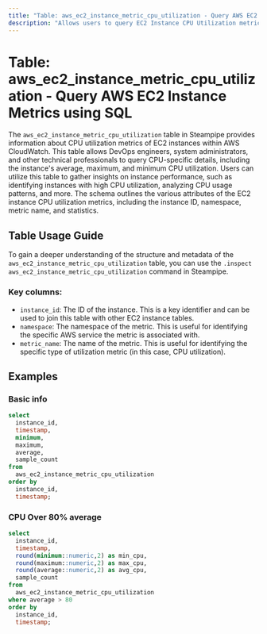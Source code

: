 ```yaml
---
title: "Table: aws_ec2_instance_metric_cpu_utilization - Query AWS EC2 Instance Metrics using SQL"
description: "Allows users to query EC2 Instance CPU Utilization metrics from AWS CloudWatch."
---
```


# Table: aws_ec2_instance_metric_cpu_utilization - Query AWS EC2 Instance Metrics using SQL

The `aws_ec2_instance_metric_cpu_utilization` table in Steampipe provides information about CPU utilization metrics of EC2 instances within AWS CloudWatch. This table allows DevOps engineers, system administrators, and other technical professionals to query CPU-specific details, including the instance's average, maximum, and minimum CPU utilization. Users can utilize this table to gather insights on instance performance, such as identifying instances with high CPU utilization, analyzing CPU usage patterns, and more. The schema outlines the various attributes of the EC2 instance CPU utilization metrics, including the instance ID, namespace, metric name, and statistics.

## Table Usage Guide

To gain a deeper understanding of the structure and metadata of the `aws_ec2_instance_metric_cpu_utilization` table, you can use the `.inspect aws_ec2_instance_metric_cpu_utilization` command in Steampipe.

### Key columns:

- `instance_id`: The ID of the instance. This is a key identifier and can be used to join this table with other EC2 instance tables.
- `namespace`: The namespace of the metric. This is useful for identifying the specific AWS service the metric is associated with.
- `metric_name`: The name of the metric. This is useful for identifying the specific type of utilization metric (in this case, CPU utilization).

## Examples

### Basic info

```sql
select
  instance_id,
  timestamp,
  minimum,
  maximum,
  average,
  sample_count
from
  aws_ec2_instance_metric_cpu_utilization
order by
  instance_id,
  timestamp;
```



### CPU Over 80% average

```sql
select
  instance_id,
  timestamp,
  round(minimum::numeric,2) as min_cpu,
  round(maximum::numeric,2) as max_cpu,
  round(average::numeric,2) as avg_cpu,
  sample_count
from
  aws_ec2_instance_metric_cpu_utilization
where average > 80
order by
  instance_id,
  timestamp;
```